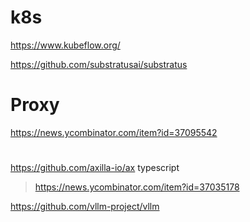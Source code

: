 # k8s

https://www.kubeflow.org/

https://github.com/substratusai/substratus

# Proxy
https://news.ycombinator.com/item?id=37095542

#
https://github.com/axilla-io/ax typescript
> https://news.ycombinator.com/item?id=37035178

https://github.com/vllm-project/vllm